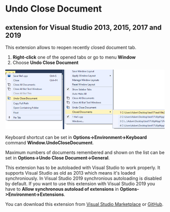# Undo Close Document
## extension for Visual Studio 2013, 2015, 2017 and 2019

This extension allows to reopen recently closed document tab.

1. **Right-click** one of the opened tabs or go to menu **Window**
2. Choose **Undo Close Document**

![Exclude From Build](images/preview.png)

Keyboard shortcut can be set in **Options->Environment->Keyboard** command **Window.UndoCloseDocument**.

Maximum numbers of documents remembered and shown on the list can be set in **Options->Undo Close Document->General**.

This extension has to be autoloaded with Visual Studio to work properly. It supports Visual Studio as old as 2013 which means it's loaded synchroniously. In Visual Studio 2019 synchronious autoloading is disabled by default. If you want to use this extension with Visual Studio 2019 you have to **Allow synchronous autoload of extensions** in **Options->Environment->Extensions**.

You can download this extension from [Visual Studio Marketplace](https://marketplace.visualstudio.com/items?itemName=AdamWulkiewicz.UndoCloseDocument) or [GitHub](https://github.com/awulkiew/undo-close-document/releases).

